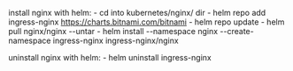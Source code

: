install nginx with helm:
    - cd into kubernetes/nginx/ dir
    - helm repo add ingress-nginx https://charts.bitnami.com/bitnami
    - helm repo update
    - helm pull nginx/nginx --untar
    <!-- - helm install -f ngingx_helm_values.yaml nginx-helm ingress-nginx/ingress-nginx -->
    -  helm install --namespace nginx --create-namespace ingress-nginx ingress-nginx/nginx

uninstall nginx with helm:
    - helm uninstall ingress-nginx